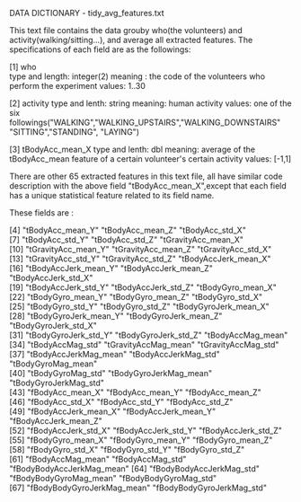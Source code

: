 DATA DICTIONARY - tidy_avg_features.txt

This text file contains the data grouby who(the volunteers) and activity(walking/sitting...), 
and average all extracted features. The specifications of each field are as the followings:
           
[1] who   
    type and length: integer(2)
    meaning : the code of the volunteers who perform the experiment
    values: 1..30
    
[2] activity
    type and lenth: string
    meaning: human activity
    values: one of the six followings("WALKING","WALKING_UPSTAIRS","WALKING_DOWNSTAIRS" "SITTING","STANDING", "LAYING") 

[3] tBodyAcc_mean_X
    type and lenth: dbl
    meaning: average of the tBodyAcc_mean feature of a certain volunteer's certain activity 
    values: [-1,1]
 
 There are other 65 extracted features in this text file,   all have similar code description with the above field
 "tBodyAcc_mean_X",except that each field has a unique statistical feature related to its field name.

 These fields are :

 [4] "tBodyAcc_mean_Y"           "tBodyAcc_mean_Z"           "tBodyAcc_std_X"           
 [7] "tBodyAcc_std_Y"            "tBodyAcc_std_Z"            "tGravityAcc_mean_X"       
[10] "tGravityAcc_mean_Y"        "tGravityAcc_mean_Z"        "tGravityAcc_std_X"        
[13] "tGravityAcc_std_Y"         "tGravityAcc_std_Z"         "tBodyAccJerk_mean_X"      
[16] "tBodyAccJerk_mean_Y"       "tBodyAccJerk_mean_Z"       "tBodyAccJerk_std_X"       
[19] "tBodyAccJerk_std_Y"        "tBodyAccJerk_std_Z"        "tBodyGyro_mean_X"         
[22] "tBodyGyro_mean_Y"          "tBodyGyro_mean_Z"          "tBodyGyro_std_X"          
[25] "tBodyGyro_std_Y"           "tBodyGyro_std_Z"           "tBodyGyroJerk_mean_X"     
[28] "tBodyGyroJerk_mean_Y"      "tBodyGyroJerk_mean_Z"      "tBodyGyroJerk_std_X"      
[31] "tBodyGyroJerk_std_Y"       "tBodyGyroJerk_std_Z"       "tBodyAccMag_mean"         
[34] "tBodyAccMag_std"           "tGravityAccMag_mean"       "tGravityAccMag_std"       
[37] "tBodyAccJerkMag_mean"      "tBodyAccJerkMag_std"       "tBodyGyroMag_mean"        
[40] "tBodyGyroMag_std"          "tBodyGyroJerkMag_mean"     "tBodyGyroJerkMag_std"     
[43] "fBodyAcc_mean_X"           "fBodyAcc_mean_Y"           "fBodyAcc_mean_Z"          
[46] "fBodyAcc_std_X"            "fBodyAcc_std_Y"            "fBodyAcc_std_Z"           
[49] "fBodyAccJerk_mean_X"       "fBodyAccJerk_mean_Y"       "fBodyAccJerk_mean_Z"      
[52] "fBodyAccJerk_std_X"        "fBodyAccJerk_std_Y"        "fBodyAccJerk_std_Z"       
[55] "fBodyGyro_mean_X"          "fBodyGyro_mean_Y"          "fBodyGyro_mean_Z"         
[58] "fBodyGyro_std_X"           "fBodyGyro_std_Y"           "fBodyGyro_std_Z"          
[61] "fBodyAccMag_mean"          "fBodyAccMag_std"           "fBodyBodyAccJerkMag_mean" 
[64] "fBodyBodyAccJerkMag_std"   "fBodyBodyGyroMag_mean"     "fBodyBodyGyroMag_std"     
[67] "fBodyBodyGyroJerkMag_mean" "fBodyBodyGyroJerkMag_std" 